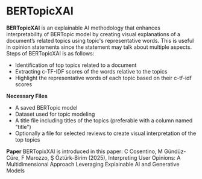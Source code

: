 # BERTopicXAI

**BERTopicXAI** is an explainable AI methodology that enhances interpretability of BERTopic model by creating visual explanations of a document’s related topics using topic's representative words. This is useful in opinion statements since the statement may talk about multiple aspects. Steps of BERTopicXAI is as follows:

- Identification of top topics related to a document
- Extracting c-TF-IDF scores of the words relative to the topics
- Highlight the representative words of each topic based on their c-tf-idf scores

**Necessary Files**
- A saved BERTopic model
- Dataset used for topic modeling
- A title file including titles of the topics (preferable with a column named "title")
- Optionally a file for selected reviews to create visual interpretation of the top topics

**Paper**
BERTopixXAI is introduced in this paper: 
C Cosentino, M Gündüz-Cüre, F Marozzo, Ş Öztürk-Birim (2025), Interpreting User Opinions: A Multidimensional Approach Leveraging Explainable AI and Generative Models


